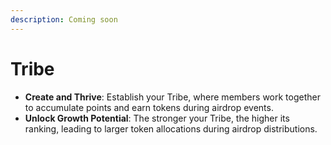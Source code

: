 ```yaml
---
description: Coming soon
---
```


# Tribe

* **Create and Thrive**: Establish your Tribe, where members work together to accumulate points and earn tokens during airdrop events.
* **Unlock Growth Potential**: The stronger your Tribe, the higher its ranking, leading to larger token allocations during airdrop distributions.
